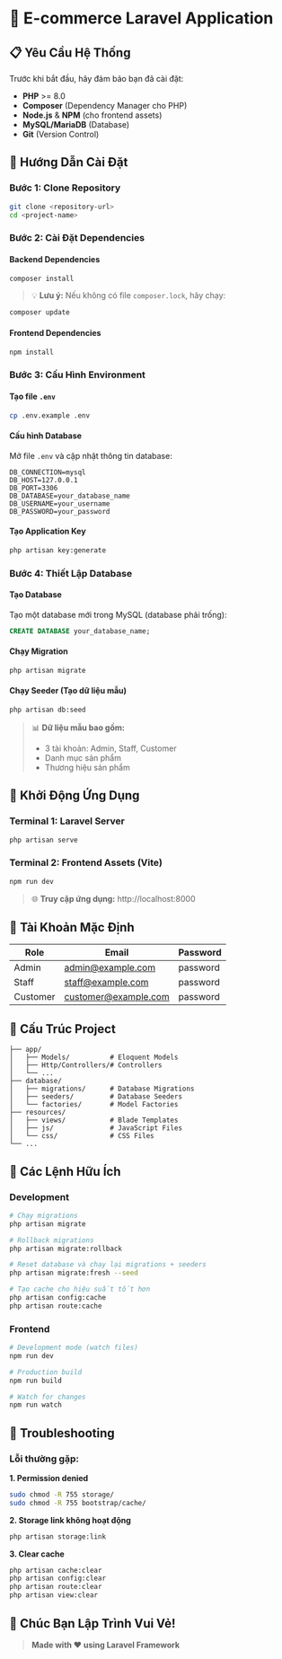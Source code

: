 # 🛒 E-commerce Laravel Application

## 📋 Yêu Cầu Hệ Thống

Trước khi bắt đầu, hãy đảm bảo bạn đã cài đặt:

- **PHP** >= 8.0
- **Composer** (Dependency Manager cho PHP)
- **Node.js** & **NPM** (cho frontend assets)
- **MySQL/MariaDB** (Database)
- **Git** (Version Control)

## 🚀 Hướng Dẫn Cài Đặt

### Bước 1: Clone Repository
```bash
git clone <repository-url>
cd <project-name>
```

### Bước 2: Cài Đặt Dependencies

#### Backend Dependencies
```bash
composer install
```

> 💡 **Lưu ý:** Nếu không có file `composer.lock`, hãy chạy:
```bash
composer update
```

#### Frontend Dependencies
```bash
npm install
```

### Bước 3: Cấu Hình Environment

#### Tạo file `.env`
```bash
cp .env.example .env
```

#### Cấu hình Database
Mở file `.env` và cập nhật thông tin database:

```env
DB_CONNECTION=mysql
DB_HOST=127.0.0.1
DB_PORT=3306
DB_DATABASE=your_database_name
DB_USERNAME=your_username
DB_PASSWORD=your_password
```

#### Tạo Application Key
```bash
php artisan key:generate
```

### Bước 4: Thiết Lập Database

#### Tạo Database
Tạo một database mới trong MySQL (database phải trống):

```sql
CREATE DATABASE your_database_name;
```

#### Chạy Migration
```bash
php artisan migrate
```

#### Chạy Seeder (Tạo dữ liệu mẫu)
```bash
php artisan db:seed
```

> 📊 **Dữ liệu mẫu bao gồm:**
> - 3 tài khoản: Admin, Staff, Customer
> - Danh mục sản phẩm
> - Thương hiệu sản phẩm

## 🎯 Khởi Động Ứng Dụng

### Terminal 1: Laravel Server
```bash
php artisan serve
```

### Terminal 2: Frontend Assets (Vite)
```bash
npm run dev
```

> 🌐 **Truy cập ứng dụng:** http://localhost:8000

## 👥 Tài Khoản Mặc Định

| Role     | Email                | Password |
|----------|---------------------|----------|
| Admin    | admin@example.com   | password |
| Staff    | staff@example.com   | password |
| Customer | customer@example.com| password |

## 📁 Cấu Trúc Project

```
├── app/
│   ├── Models/          # Eloquent Models
│   ├── Http/Controllers/# Controllers
│   └── ...
├── database/
│   ├── migrations/      # Database Migrations
│   ├── seeders/         # Database Seeders
│   └── factories/       # Model Factories
├── resources/
│   ├── views/           # Blade Templates
│   ├── js/              # JavaScript Files
│   └── css/             # CSS Files
└── ...
```

## 🔧 Các Lệnh Hữu Ích

### Development
```bash
# Chạy migrations
php artisan migrate

# Rollback migrations
php artisan migrate:rollback

# Reset database và chạy lại migrations + seeders
php artisan migrate:fresh --seed

# Tạo cache cho hiệu suất tốt hơn
php artisan config:cache
php artisan route:cache
```

### Frontend
```bash
# Development mode (watch files)
npm run dev

# Production build
npm run build

# Watch for changes
npm run watch
```

## 🐛 Troubleshooting

### Lỗi thường gặp:

**1. Permission denied**
```bash
sudo chmod -R 755 storage/
sudo chmod -R 755 bootstrap/cache/
```

**2. Storage link không hoạt động**
```bash
php artisan storage:link
```

**3. Clear cache**
```bash
php artisan cache:clear
php artisan config:clear
php artisan route:clear
php artisan view:clear
```



## 🎉 Chúc Bạn Lập Trình Vui Vẻ!

> **Made with ❤️ using Laravel Framework**